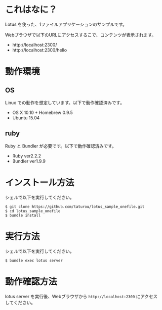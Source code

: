 # これはなに？

Lotus を使った、1ファイルアプリケーションのサンプルです。

Webブラウザで以下のURLにアクセスするこで、コンテンツが表示されます。

* http://localhost:2300/
* http://localhost:2300/hello

# 動作環境

## OS

Linux での動作を想定しています。以下で動作確認済みです。

* OS X 10.10 + Homebrew 0.9.5
* Ubuntu 15.04

## ruby

Ruby と Bundler が必要です。以下で動作確認済みです。

* Ruby ver2.2.2
* Bundler ver1.9.9

# インストール方法

シェルで以下を実行してください。

    $ git clone https://github.com/taturou/lotus_sample_onefile.git
    $ cd lotus_sample_onefile
    $ bundle install

# 実行方法

シェルで以下を実行してください。

    $ bundle exec lotus server

# 動作確認方法

lotus server を実行後、Webブラウザから `http://localhost:2300` にアクセスしてください。
